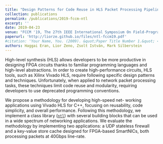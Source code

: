 ```yaml
---
title: "Design Patterns for Code Reuse in HLS Packet Processing Pipelines"
collection: publications
permalink: /publications/2019-fccm-ntl
excerpt: ''
date: 2019-04-23
venue: "FCCM '19, The 27th IEEE International Symposium On Field-Programmable Custom Computing Machines"
paperurl: 'http://liorze.github.io/files/ntl-fccm19.pdf'
#citation: 'Your Name, You. (2009). &quot;Paper Title Number 1.&quot; <i>Journal 1</i>. 1(1).'
authors: Haggai Eran, Lior Zeno, Zsolt István, Mark Silberstein
---
```


High-level synthesis (HLS) allows developers to be
more productive in designing FPGA circuits thanks to familiar
programming languages and high-level abstractions. In order
to create high-performance circuits, HLS tools, such as Xilinx
Vivado HLS, require following specific design patterns and techniques.
Unfortunately, when applied to network packet processing
tasks, these techniques limit code reuse and modularity, requiring
developers to use deprecated programming conventions.

We propose a methodology for developing high-speed net-
working applications using Vivado HLS for C++, focusing on
reusability, code simplicity, and overall performance. Following
this methodology, we implement a class library ([`ntl`](https://github.com/acsl-technion/ntl)) with
several building blocks that can be used in a wide spectrum
of networking applications. We evaluate the methodology by
implementing two applications: a UDP stateless firewall and a
key-value store cache designed for FPGA-based SmartNICs, both
processing packets at 40Gbps line-rate.
